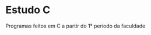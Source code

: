 <html>
  <h1>Estudo C</h1>
  
  <p>Programas feitos em C a partir do 1° período da faculdade</p>
</html>

